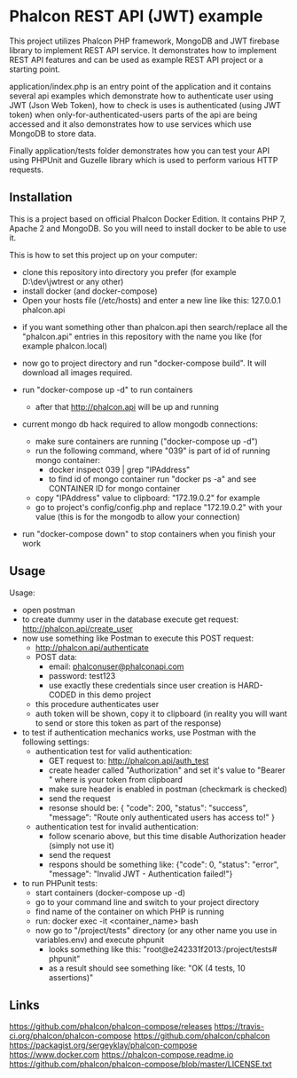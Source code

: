 # Phalcon REST API (JWT) example

This project utilizes Phalcon PHP framework, MongoDB and JWT firebase library to implement REST API service.
It demonstrates how to implement REST API features and can be used as example REST API project or a starting point.

application/index.php is an entry point of the application and it contains several api examples which 
demonstrate how to authenticate user using JWT (Json Web Token), how to check is uses is authenticated (using JWT token) 
when only-for-authenticated-users parts of the api are being accessed and it also demonstrates how to use services 
which use MongoDB to store data.

Finally application/tests folder demonstrates how you can test your API using PHPUnit and Guzelle library which is used
to perform various HTTP requests.

## Installation

This is a project based on official Phalcon Docker Edition. It contains PHP 7, Apache 2 and MongoDB. So you will need
to install docker to be able to use it.

This is how to set this project up on your computer:

- clone this repository into directory you prefer (for example D:\dev\jwtrest or any other)
- install docker (and docker-compose)
- Open your hosts file (/etc/hosts) and enter a new line like this:
127.0.0.1 phalcon.api
* if you want something other than phalcon.api then search/replace all the "phalcon.api" entries in this repository
  with the name you like (for example phalcon.local)
- now go to project directory and run "docker-compose build". It will download all images required.
- run "docker-compose up -d" to run containers
    * after that http://phalcon.api will be up and running

- current mongo db hack required to allow mongodb connections:
    - make sure containers are running ("docker-compose up -d")
    - run the following command, where "039" is part of id of running mongo container:
        - docker inspect 039  | grep "IPAddress"
        * to find id of mongo container run "docker ps -a" and see CONTAINER ID for mongo container
    - copy "IPAddress" value to clipboard: "172.19.0.2" for example
    - go to project's config/config.php and replace "172.19.0.2" with your value (this is for the mongodb to allow your connection)

- run "docker-compose down" to stop containers when you finish your work

## Usage

Usage:
- open postman
- to create dummy user in the database execute get request: http://phalcon.api/create_user 
- now use something like Postman to execute this POST request: 
	- http://phalcon.api/authenticate
	- POST data:
		- email: phalconuser@phalconapi.com
		- password: test123
		* use exactly these credentials since user creation is HARD-CODED in this demo project
	* this procedure authenticates user
	* auth token will be shown, copy it to clipboard (in reality you will want to send or store this token as part of the response)
- to test if authentication mechanics works, use Postman with the following settings:
	- authentication test for valid authentication:
		- GET request to: http://phalcon.api/auth_test
		- create header called "Authorization" and set it's value to "Bearer <token>" where <token> is your token from clipboard
		- make sure header is enabled in postman (checkmark is checked)
		- send the request
		- resonse should be: {
                                        "code": 200,
                                        "status": "success",
                                        "message": "Route only authenticated users has access to!"
                                     }
	- authentication test for invalid authentication:
		- follow scenario above, but this time disable Authorization header (simply not use it)
		- send the request
		- respons should be something like: {"code": 0, "status": "error", "message": "Invalid JWT - Authentication failed!"}
- to run PHPunit tests:
	- start containers (docker-compose up -d)
	- go to your command line and switch to your project directory
	- find name of the container on which PHP is running
	- run: docker exec -it <container_name> bash
	- now go to "/project/tests" directory (or any other name you use in variables.env) and execute phpunit
	  * looks something like this: "root@e242331f2013:/project/tests# phpunit"
	  * as a result should see something like: "OK (4 tests, 10 assertions)"

## Links

https://github.com/phalcon/phalcon-compose/releases
https://travis-ci.org/phalcon/phalcon-compose
https://github.com/phalcon/cphalcon
https://packagist.org/sergeyklay/phalcon-compose
https://www.docker.com
https://phalcon-compose.readme.io
https://github.com/phalcon/phalcon-compose/blob/master/LICENSE.txt
